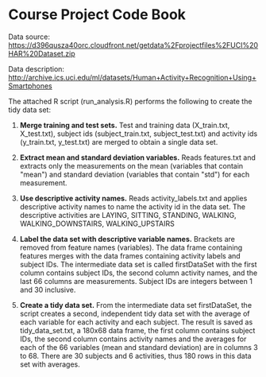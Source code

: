 Course Project Code Book
=========================

Data source: https://d396qusza40orc.cloudfront.net/getdata%2Fprojectfiles%2FUCI%20HAR%20Dataset.zip

Data description: http://archive.ics.uci.edu/ml/datasets/Human+Activity+Recognition+Using+Smartphones

The attached R script (run_analysis.R) performs the following to create the tidy data set:

1. **Merge training and test sets.** Test and training data (X_train.txt, X_test.txt), subject ids (subject_train.txt, subject_test.txt) and activity ids (y_train.txt, y_test.txt) are merged to obtain a single data set.

2. **Extract mean and standard deviation variables.** Reads features.txt and extracts only the measurements on the mean (variables that contain "mean") and standard deviation (variables that contain "std") for each measurement.

3. **Use descriptive activity names.** Reads activity_labels.txt and applies descriptive activity names to name the activity id in the data set. The descriptive activities are LAYING, SITTING, STANDING, WALKING, WALKING_DOWNSTAIRS, WALKING_UPSTAIRS

4. **Label the data set with descriptive variable names.** Brackets are removed from feature names (variables). The data frame containing features merges with the data frames containing activity labels and subject IDs. The intermediate data set is called firstDataSet with the first column contains subject IDs, the second column activity names, and the last 66 columns are measurements. Subject IDs are integers between 1 and 30 inclusive.

5. **Create a tidy data set.** From the intermediate data set firstDataSet, the script creates a second, independent tidy data set with the average of each variable for each activity and each subject. The result is saved as tidy_data_set.txt, a 180x68 data frame, the first column contains subject IDs, the second column contains activity names and the averages for each of the 66 variables (mean and standard deviation) are in columns 3 to 68. There are 30 subjects and 6 activities, thus 180 rows in this data set with averages.